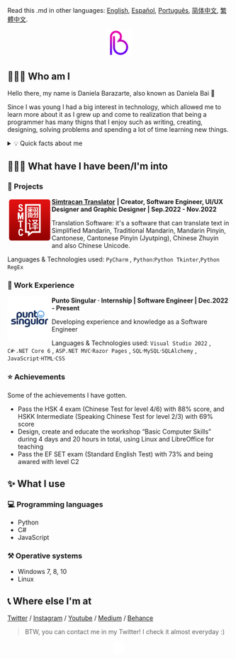 
Read this .md in other languages: [English](README.md), [Español](README.sp.md), [Português](README.pt.md), [简体中文](README.zh-s.md), [繁體中文](README.zh-t.md).

<p align="center">
<img height="auto" width="12%" src="https://github.com/danielabai/danielabai/blob/main/logo/gif/2g.gif?raw=true"/>
<p>
  
## 👩🏼‍💻 Who am I

Hello there, my name is Daniela Barazarte, also known as Daniela Bai 🤍

Since I was young I had a big interest in technology, which allowed me to learn more about it as I grew up and come to realization that being a programmer has many thigns that I enjoy such as writing, creating, designing, solving problems and spending a lot of time learning new things.

<p>
<div>
<details>
  <summary> 💡 Quick facts about me</summary>

- 🇻🇪 Right now I live in my home country Venezuela

- 🐍 I can speak multiple languages as English (C1-C2), Mandarin Chinese (B2) and Portuguese (B1)… and if you want to count it, Python too!

- ✍🏻 I post some of my experiences and research results on my [Personal Blog](https://danielabai.medium.com/) and sometimes on my [Youtube Account](https://www.youtube.com/channel/UCR27ZeJPvnTQpPIdU9JKpnw)

- 👩🏼‍🎨 I’m also into Graphic Design and my personal Portafolio is available on [Behance](https://www.behance.net/danielabai)

- 👩🏼‍💻 But right now I’m mainly working on my ability as a programmer posting new projects here on GitHub
</details>
<p>
 
## 👷🏼‍♀️ What have I have been/I'm into

### 🚀 Projects

<img align="left" height="100px" width="100px" alt="Simtracan Translator Logo" src="https://github.com/danielabai/danielabai/blob/main/projects/Simtracan%20Translator.png?raw=true"/>

**[Simtracan Translator](https://github.com/danielabai/simtracan-translator)** **| Creator, Software Engineer, UI/UX Designer and Graphic Designer | Sep.2022 - Nov.2022**

Translation Software: it's a software that can translate text in Simplified Mandarin, Traditional Mandarin, Mandarin Pinyin, Cantonese, Cantonese Pinyin (Jyutping), Chinese Zhuyin and also Chinese Unicode.

Languages & Technologies used: `PyCharm` , `Python`:`Python Tkinter`,`Python RegEx`
  
### 💼 Work Experience
  
<img align="left" height="100px" width="100px" alt="Punto Singular Logo" src="https://github.com/danielabai/danielabai/blob/main/work_experience/punto_singular.png?raw=true"/>

**Punto Singular · Internship | Software Engineer | Dec.2022 - Present**

Developing experience and knowledge as a Software Engineer

Languages & Technologies used: `Visual Studio 2022` , `C#`·`.NET Core 6` , `ASP.NET MVC`·`Razor Pages` , `SQL`·`MySQL`·`SQLAlchemy` , `JavaScript`·`HTML`·`CSS`
 

### ⭐ Achievements

Some of the achievements I have gotten.

- Pass the HSK 4 exam (Chinese Test for level 4/6) with 88% score, and HSKK Intermediate (Speaking Chinese Test for level 2/3) with 69% score
- Design, create and educate the workshop “Basic Computer Skills” during 4 days and 20 hours in total, using Linux and LibreOffice for teaching
- Pass the EF SET exam (Standard English Test) with 73% and being awared with level C2

## ✨ What I use

### 💻 Programming languages

- Python
- C#
- JavaScript

### ⚒️ Operative systems

- Windows 7, 8, 10
- Linux

## 📞 Where else I'm at

[Twitter](https://twitter.com/danielabai8) / [Instagram](https://instagram.com/danielabai8)  / [Youtube](https://www.youtube.com/channel/UCR27ZeJPvnTQpPIdU9JKpnw)  / [Medium](https://danielabai.medium.com/)  / [Behance](https://www.behance.net/danielabai)
<p>

> BTW, you can contact me in my Twitter! I check it almost everyday :)
>
  

<p align="center">
<img height="auto" width="5%" alt="Daniela Bai Logo (in GIF)" src="https://github.com/danielabai/danielabai/blob/main/logo/gif/Black2White.gif?raw=true"/>
</p>
